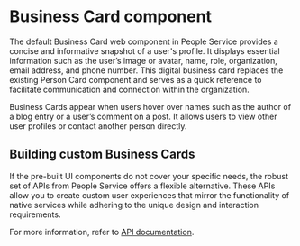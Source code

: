 # Business Card component

The default Business Card web component in People Service provides a concise and informative snapshot of a user's profile. It displays essential information such as the user’s image or avatar, name, role, organization, email address, and phone number. This digital business card replaces the existing Person Card component and serves as a quick reference to facilitate communication and connection within the organization. 

Business Cards appear when users hover over names such as the author of a blog entry or a user’s comment on a post. It allows users to view other user profiles or contact another person directly.

## Building custom Business Cards

If the pre-built UI components do not cover your specific needs, the robust set of APIs from People Service offers a flexible alternative. These APIs allow you to create custom user experiences that mirror the functionality of native services while adhering to the unique design and interaction requirements.

For more information, refer to [API documentation](../api/index.md).
